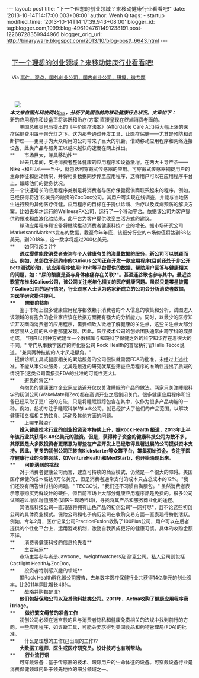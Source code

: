 --- layout: post title: "下一个理想的创业领域？来移动健康行业看看吧!"
date: '2013-10-14T14:17:00.003+08:00' author: Wenh Q tags: - startup
modified\_time: '2013-10-14T14:17:39.943+08:00' blogger\_id:
tag:blogger.com,1999:blog-4961947611491238191.post-12268728359944966
blogger\_orig\_url:
http://binaryware.blogspot.com/2013/10/blog-post\_6643.html ---
<div style="margin: 10px; padding: 5px;">

<div style="font-size: 18px;">

[下一个理想的创业领域？来移动健康行业看看吧!](http://www.kuailiyu.com/article/5435.html)

</div>

<div style="font-size: 13px;">

Via
[事件，观点，国外创业公司，国内创业公司，研报，微专题](http://www.kuailiyu.com/)

</div>

</div>

<div style="font-size: 13px; padding: 15px 0 10px 10px;">

　![](http://www.kuailiyu.com/uploadfile/2013/1013/20131013032917355.jpg)\
***本文来自国外科技网站[Inc](http://www.inc.com/best-industries-2013/april-joyner/consumer-health-technology-overview.html)，分析了美国当前的移动健康行业状况。文章如下：***\
新的应用程序和设备正将诊断和治疗(方案)直接呈现在终端消费者面前。\
　　美国总统奥巴马提出的《平价医疗法案》(Affordable Care
Act)将大幅上涨的医疗保健费用置于聚光灯之下。这为那些通过开发工具，让医疗保健——尤其是预防和诊断护理——更易于为大众所用的公司带来了巨大的机会。借助移动应用程序和网络连接设备，此类产品与服务正以越来越快的速度在网上推出。\
**　　市场巨大，兼具移动性**\
　　过去几年间，支持消费者整体健康的应用程序和设备激增。在两大主导产品——Nike
+和Fitbit——当中，就包括可穿戴式传感器的应用。可穿戴式传感器捕捉用户的生命体征和运动情况，并将相关数据同步传至应用程序，这样用户可以在应用程序平台上，跟踪他们的健身状况。\
另一个快速增长的应用程序类别是将消费者与医疗保健提供商联系起来的程序。例如，已经获得将近1亿美元的融资的ZocDoc公司，其用户可实现在线调查，并能与当地医生进行预约其他医疗保健，应用程序的目标在于提供诊断、治疗以及疾病预防的解决方案。比如去年才运行的WellnessFX公司，运行了一个移动平台。依据该公司为客户提供的尿液和血液化验结果，此平台为客户提供改变生活方式的建议。\
　　移动应用程序和设备将继续推动消费者健康科技产业的增长。据市场研究公司MarketsandMarkets发布的数据，截至今年年底，该细分行业的市场价值将达到66亿美元，到2018年，这一数字将超过200亿美元。\
**　　如何引起关注?**\
　　通过提供能使消费者查询与个人健康有关的海量数据的服务，新公司可以脱颖而出。例如，总部位于纽约市的Curious
公司正在开发一款应用程序(目前还处于非公开beta测试阶段)，该应用程序使用Fitbit等平台提供的数据，帮助用户回答与健康相关的问题，如："尿的酸度是否与身体疼痛存在关联?"。甚至连谷歌也参与其中。最近谷歌宣布推出Calico公司，该公司关注老年化相关的医疗健康问题。虽然只是零星披露了Calico公司的运行情况，行业观察人士认为这家新成立的公司会分析消费者数据，为医学研究提供便利。\
**　　需要的技能**\
　　鉴于市场上很多健康应用程序都依赖于消费者的个人信息的收集和分析，试图进入该领域的有抱负的企业家应该在数据方面拥有强大的分析能力。同时，以最少的医疗知识开发面向消费者的应用程序，需要细致入微地了解健康的关注点，这些关注点大部分最容易从之前的从业者那里发现。因此，医疗技术公司的创始团队通常由跨学科的成员组成。
"明白以何种方式建立一个数据库与知晓科学保健之外的科学知识存在着很大的不同。"
专门从事数字医疗的孵化器公司 Rock Health的首席执行官Halle
Tecco说道，"兼具两种技能的人才凤毛麟角。"\
　提供诊断工具或健康相关的索赔服务的公司很快就需要FDA的批准，未经过上述批准，不能从事公众服务，尤其是最近的研究就某些筛查应用程序的准确性提出了质疑的情况下(这类公司需接受FDA的批准的可能性更大)。\
**　　避免的雷区**\
　　有抱负的健康医疗企业家应该避开仅仅关注睡眠的产品的做法。两家只关注睡眠科学的初创公司(WakeMate和Zeo)都在高调开业之后倒闭关门。很多健康应用程序和设备已经采取了更广泛的方法，只是将睡眠跟踪包含在其中，仅作为很多产品功能的一种。例如，起初专注于睡眠科学的Lark公司，就已经扩大了他们的产品范围，以解决健康和幸福相关的饮食、运动及其他方面的问题。\
**　　上哪里融资?**\
　　投入健康技术行业的创业投资资本持续上升，据Rock Health
报道，2013年上半年该行业共获得8.49亿美元的融资。但是，获得种子资金的健康科技公司为数不多，其原因是大多数投资者更愿意为那些在产品开发上已经取得显著进展的公司提供资本支持。因此，更多的初创公司正转向Kickstarter等众筹平台，筹集初始资金。专注于医疗健康行业的众筹网站，如VentureHealth和MedStartr，也开始涌现出来。\
**　　可能遇到的挑战**\
　　对于消费者健康公司而言，建立可持续的商业模式，仍然是一个很大的障碍。美国医疗保健的成本高达3万亿美元，但是消费者通常支付的成本只占总成本的12%。"我们还没有回答谁付钱的问题。"
TECCO说，"我们还不习惯自掏腰包。"
虽然消费者表示愿意购买光鲜设计的硬件，但目前市场上大部分健康应用程序都是免费的。很多公司试图通过增加增值服务(如医生现场咨询)，寻找将其产品和服务商业化的途径。\
　　其他高科技公司一直渴望将拥有出色产品的初创公司"一网打尽"，且不论这些初创公司的具体商业模式。保险公司和电子病历公司在收购交易方面一直表现得特别活跃。例如，今年2月，医疗记录公司PracticeFusion收购了100Plus公司，用户可以在后者提供的个性化平台上，运用游戏机制，激励自我养成更好的健康习惯。具体的收购金额不详。\
**　　消费者健康科技的信息抢先看**\
**　　主要玩家**\
　　市场主要参与者是Jawbone、WeightWatchers及
耐克公司。私人公司则包括Castlight Health与ZocDoc。\
**　　投资者特别感兴趣的领域**\
　　据Rock
Health孵化器公司报告，去年数字医疗保健行业共获得14亿美元的创业资本，比2011年同比增长46%。\
**　　战略并购都是谁?**\
　　他们包括保险公司以及其他科技类公司。2011年，Aetna收购了健康应用程序商iTriage。\
**　　做好繁文缛节的准备工作**\
　　初创公司必须在迷宫般的且与消费者隐私和健康免责相关的法规中找到前行的方向。一些应用程序，如诊断工具，可能会要求得到美国食品和药物管理局(FDA)的批准。\
**　　什么是理想的工作(已出现的工作)?**\
　　大数据工程师、医生或医疗研究员。设计技巧也有所帮助。\
**　　行业流行语**\
　　可穿戴设备：基于传感器的技术、跟踪用户的生命体征的设备。可穿戴设备行业是消费保健领域内处于领先地位的细分领域之一。

</div>
